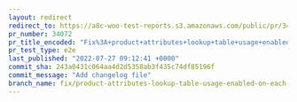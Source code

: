 ```yaml
---
layout: redirect
redirect_to: https://a8c-woo-test-reports.s3.amazonaws.com/public/pr/34072/e2e/index.html
pr_number: 34072
pr_title_encoded: "Fix%3A+product+attributes+lookup+table+usage+enabled+on+each+upgrade"
pr_test_type: e2e
last_published: "2022-07-27 09:12:41 +0000"
commit_sha: 243a0431c064aa4d2d5358ab3f435c74df85196f
commit_message: "Add changelog file"
branch_name: fix/product-attributes-lookup-table-usage-enabled-on-each-install
---
```

